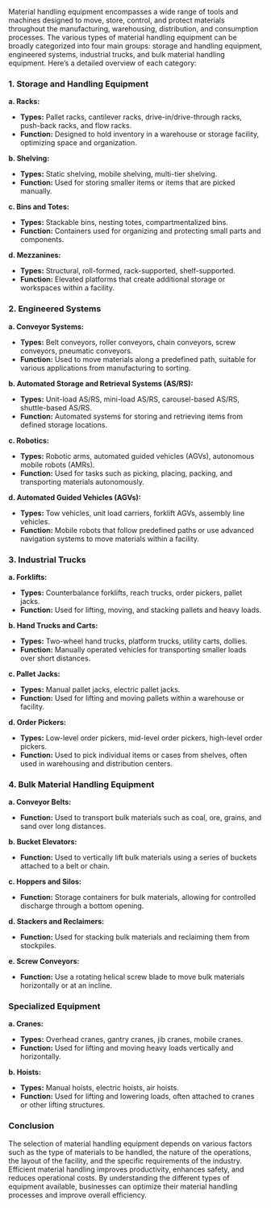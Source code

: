 Material handling equipment encompasses a wide range of tools and machines designed to move, store, control, and protect materials throughout the manufacturing, warehousing, distribution, and consumption processes. The various types of material handling equipment can be broadly categorized into four main groups: storage and handling equipment, engineered systems, industrial trucks, and bulk material handling equipment. Here’s a detailed overview of each category:

### 1. Storage and Handling Equipment

**a. Racks:**
   - **Types:** Pallet racks, cantilever racks, drive-in/drive-through racks, push-back racks, and flow racks.
   - **Function:** Designed to hold inventory in a warehouse or storage facility, optimizing space and organization.

**b. Shelving:**
   - **Types:** Static shelving, mobile shelving, multi-tier shelving.
   - **Function:** Used for storing smaller items or items that are picked manually.

**c. Bins and Totes:**
   - **Types:** Stackable bins, nesting totes, compartmentalized bins.
   - **Function:** Containers used for organizing and protecting small parts and components.

**d. Mezzanines:**
   - **Types:** Structural, roll-formed, rack-supported, shelf-supported.
   - **Function:** Elevated platforms that create additional storage or workspaces within a facility.

### 2. Engineered Systems

**a. Conveyor Systems:**
   - **Types:** Belt conveyors, roller conveyors, chain conveyors, screw conveyors, pneumatic conveyors.
   - **Function:** Used to move materials along a predefined path, suitable for various applications from manufacturing to sorting.

**b. Automated Storage and Retrieval Systems (AS/RS):**
   - **Types:** Unit-load AS/RS, mini-load AS/RS, carousel-based AS/RS, shuttle-based AS/RS.
   - **Function:** Automated systems for storing and retrieving items from defined storage locations.

**c. Robotics:**
   - **Types:** Robotic arms, automated guided vehicles (AGVs), autonomous mobile robots (AMRs).
   - **Function:** Used for tasks such as picking, placing, packing, and transporting materials autonomously.

**d. Automated Guided Vehicles (AGVs):**
   - **Types:** Tow vehicles, unit load carriers, forklift AGVs, assembly line vehicles.
   - **Function:** Mobile robots that follow predefined paths or use advanced navigation systems to move materials within a facility.

### 3. Industrial Trucks

**a. Forklifts:**
   - **Types:** Counterbalance forklifts, reach trucks, order pickers, pallet jacks.
   - **Function:** Used for lifting, moving, and stacking pallets and heavy loads.

**b. Hand Trucks and Carts:**
   - **Types:** Two-wheel hand trucks, platform trucks, utility carts, dollies.
   - **Function:** Manually operated vehicles for transporting smaller loads over short distances.

**c. Pallet Jacks:**
   - **Types:** Manual pallet jacks, electric pallet jacks.
   - **Function:** Used for lifting and moving pallets within a warehouse or facility.

**d. Order Pickers:**
   - **Types:** Low-level order pickers, mid-level order pickers, high-level order pickers.
   - **Function:** Used to pick individual items or cases from shelves, often used in warehousing and distribution centers.

### 4. Bulk Material Handling Equipment

**a. Conveyor Belts:**
   - **Function:** Used to transport bulk materials such as coal, ore, grains, and sand over long distances.

**b. Bucket Elevators:**
   - **Function:** Used to vertically lift bulk materials using a series of buckets attached to a belt or chain.

**c. Hoppers and Silos:**
   - **Function:** Storage containers for bulk materials, allowing for controlled discharge through a bottom opening.

**d. Stackers and Reclaimers:**
   - **Function:** Used for stacking bulk materials and reclaiming them from stockpiles.

**e. Screw Conveyors:**
   - **Function:** Use a rotating helical screw blade to move bulk materials horizontally or at an incline.

### Specialized Equipment

**a. Cranes:**
   - **Types:** Overhead cranes, gantry cranes, jib cranes, mobile cranes.
   - **Function:** Used for lifting and moving heavy loads vertically and horizontally.

**b. Hoists:**
   - **Types:** Manual hoists, electric hoists, air hoists.
   - **Function:** Used for lifting and lowering loads, often attached to cranes or other lifting structures.

### Conclusion

The selection of material handling equipment depends on various factors such as the type of materials to be handled, the nature of the operations, the layout of the facility, and the specific requirements of the industry. Efficient material handling improves productivity, enhances safety, and reduces operational costs. By understanding the different types of equipment available, businesses can optimize their material handling processes and improve overall efficiency.